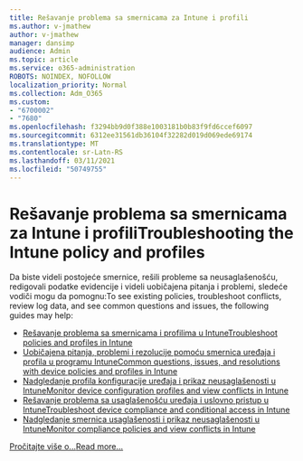 ```yaml
---
title: Rešavanje problema sa smernicama za Intune i profili
ms.author: v-jmathew
author: v-jmathew
manager: dansimp
audience: Admin
ms.topic: article
ms.service: o365-administration
ROBOTS: NOINDEX, NOFOLLOW
localization_priority: Normal
ms.collection: Adm_O365
ms.custom:
- "6700002"
- "7680"
ms.openlocfilehash: f3294bb9d0f388e1003181b0b83f9fd6ccef6097
ms.sourcegitcommit: 6312ee31561db36104f32282d019d069ede69174
ms.translationtype: MT
ms.contentlocale: sr-Latn-RS
ms.lasthandoff: 03/11/2021
ms.locfileid: "50749755"
---
```

# <a name="troubleshooting-the-intune-policy-and-profiles"></a><span data-ttu-id="4a2c3-102">Rešavanje problema sa smernicama za Intune i profili</span><span class="sxs-lookup"><span data-stu-id="4a2c3-102">Troubleshooting the Intune policy and profiles</span></span>

<span data-ttu-id="4a2c3-103">Da biste videli postojeće smernice, rešili probleme sa neusaglašenošću, redigovali podatke evidencije i videli uobičajena pitanja i problemi, sledeće vodiči mogu da pomognu:</span><span class="sxs-lookup"><span data-stu-id="4a2c3-103">To see existing policies, troubleshoot conflicts, review log data, and see common questions and issues, the following guides may help:</span></span>

- [<span data-ttu-id="4a2c3-104">Rešavanje problema sa smernicama i profilima u Intune</span><span class="sxs-lookup"><span data-stu-id="4a2c3-104">Troubleshoot policies and profiles in Intune</span></span>](https://docs.microsoft.com/troubleshoot/mem/intune/troubleshoot-policies-in-microsoft-intune)
- [<span data-ttu-id="4a2c3-105">Uobičajena pitanja, problemi i rezolucije pomoću smernica uređaja i profila u programu Intune</span><span class="sxs-lookup"><span data-stu-id="4a2c3-105">Common questions, issues, and resolutions with device policies and profiles in Intune</span></span>](https://docs.microsoft.com/mem/intune/configuration/device-profile-troubleshoot)
- [<span data-ttu-id="4a2c3-106">Nadgledanje profila konfiguracije uređaja i prikaz neusaglašenosti u Intune</span><span class="sxs-lookup"><span data-stu-id="4a2c3-106">Monitor device configuration profiles and view conflicts in Intune</span></span>](https://docs.microsoft.com/mem/intune/configuration/device-profile-monitor)
- [<span data-ttu-id="4a2c3-107">Rešavanje problema sa usaglašenošću uređaja i uslovno pristup u Intune</span><span class="sxs-lookup"><span data-stu-id="4a2c3-107">Troubleshoot device compliance and conditional access in Intune</span></span>](https://docs.microsoft.com/troubleshoot/mem/intune/troubleshoot-conditional-access)
- [<span data-ttu-id="4a2c3-108">Nadgledanje smernica usaglašenosti i prikaz neusaglašenosti u Intune</span><span class="sxs-lookup"><span data-stu-id="4a2c3-108">Monitor compliance policies and view conflicts in Intune</span></span>](https://docs.microsoft.com/mem/intune/protect/compliance-policy-monitor)

[<span data-ttu-id="4a2c3-109">Pročitajte više o...</span><span class="sxs-lookup"><span data-stu-id="4a2c3-109">Read more...</span></span>](https://docs.microsoft.com/mem/intune/configuration/device-profiles)
